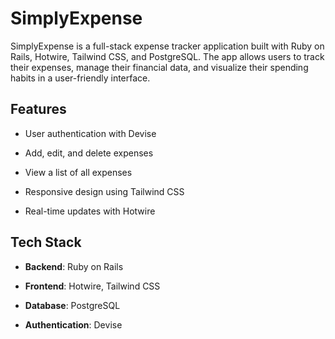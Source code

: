 # SimplyExpense

SimplyExpense is a full-stack expense tracker application built with Ruby on Rails, Hotwire, Tailwind CSS, and PostgreSQL. The app allows users to track their expenses, manage their financial data, and visualize their spending habits in a user-friendly interface.

## Features

- User authentication with Devise

- Add, edit, and delete expenses

- View a list of all expenses

- Responsive design using Tailwind CSS

- Real-time updates with Hotwire

## Tech Stack

- **Backend**: Ruby on Rails

- **Frontend**: Hotwire, Tailwind CSS

- **Database**: PostgreSQL

- **Authentication**: Devise
